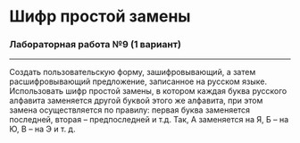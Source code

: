 # Шифр простой замены
### Лабораторная работа №9 (1 вариант)
***
Создать пользовательскую форму, зашифровывающий, а затем расшифровывающий предложение, записанное на русском языке. Использовать шифр простой замены, в котором каждая буква русского алфавита заменяется другой буквой этого же алфавита, при этом замена осуществляется по правилу: первая буква заменяется последней, вторая – предпоследней и т.д. Так, А заменяется на Я, Б – на Ю, В – на Э и т. д.

